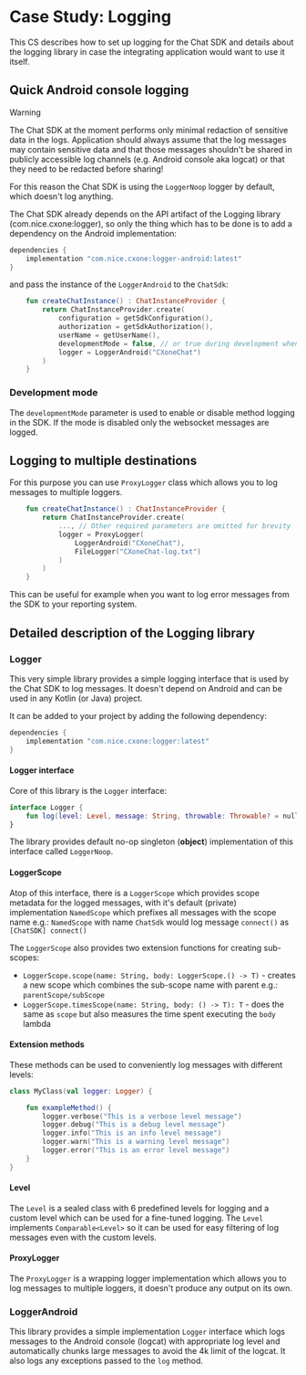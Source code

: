 # Case Study: Logging

This CS describes how to set up logging for the Chat SDK and details about the logging library
in case the integrating application would want to use it itself.

## Quick Android console logging

> [!WARNING]
> The Chat SDK at the moment performs only minimal redaction of sensitive data in the logs.
> Application should always assume that the log messages may contain sensitive data and that those messages shouldn't be
> shared in publicly accessible log channels (e.g. Android console aka logcat) or that they need to be redacted before sharing!
> 
> For this reason the Chat SDK is using the `LoggerNoop` logger by default, which doesn't log anything.

The Chat SDK already depends on the API artifact of the Logging library (com.nice.cxone:logger),
so only the thing which has to be done is to add a dependency on the Android implementation:

```groovy
dependencies {
    implementation "com.nice.cxone:logger-android:latest"
}
```

and pass the instance of the `LoggerAndroid` to the `ChatSdk`:

```kotlin
    fun createChatInstance() : ChatInstanceProvider {
        return ChatInstanceProvider.create(
            configuration = getSdkConfiguration(),
            authorization = getSdkAuthorization(),
            userName = getUserName(),
            developmentMode = false, // or true during development when you need to see internal SDK logs
            logger = LoggerAndroid("CXoneChat")
        )
    }
```
### Development mode
The `developmentMode` parameter is used to enable or disable method logging in the SDK.
If the mode is disabled only the websocket messages are logged.

## Logging to multiple destinations
For this purpose you can use `ProxyLogger` class which allows you to log messages to multiple loggers.
```kotlin
    fun createChatInstance() : ChatInstanceProvider {
        return ChatInstanceProvider.create(
            ..., // Other required parameters are omitted for brevity
            logger = ProxyLogger(
                LoggerAndroid("CXoneChat"),
                FileLogger("CXoneChat-log.txt")
            )
        )
    }
```
This can be useful for example when you want to log error messages from the SDK to your reporting system.

## Detailed description  of the Logging library

### Logger 

This very simple library provides a simple logging interface that is used by the Chat SDK
to log messages.
It doesn't depend on Android and can be used in any Kotlin (or Java) project.

It can be added to your project by adding the following dependency:

```groovy
dependencies {
    implementation "com.nice.cxone:logger:latest"
}
```

#### Logger interface

Core of this library is the `Logger` interface:

```kotlin
interface Logger {
    fun log(level: Level, message: String, throwable: Throwable? = null)
}
```
The library provides default no-op singleton (**object**) implementation of this interface called `LoggerNoop`. 

#### LoggerScope

Atop of this interface, there is a `LoggerScope` which provides scope metadata for the logged messages,
with it's default (private) implementation `NamedScope` which prefixes all messages with the scope name
e.g.: `NamedScope` with name `ChatSdk` would log message `connect()` as `[ChatSDK] connect()`

The `LoggerScope` also provides two extension functions for creating sub-scopes:
* `LoggerScope.scope(name: String, body: LoggerScope.() -> T)` - creates a new scope which combines the sub-scope name with parent e.g.: `parentScope/subScope`
* `LoggerScope.timesScope(name: String, body: () -> T): T` - does the same as `scope` but also measures the time spent executing the `body` lambda


#### Extension methods
These methods can be used to conveniently log messages with different levels:

```kotlin
class MyClass(val logger: Logger) {

    fun exampleMethod() {
        logger.verbose("This is a verbose level message")
        logger.debug("This is a debug level message")
        logger.info("This is an info level message")
        logger.warn("This is a warning level message")
        logger.error("This is an error level message")
    }
}
```

#### Level
The `Level` is a sealed class with 6 predefined levels for logging and a custom level which
can be used for a fine-tuned logging.
The `Level` implements `Comparable<Level>` so it can be used for easy filtering of log messages even
with the custom levels.

#### ProxyLogger
The `ProxyLogger` is a wrapping logger implementation which allows you to log messages to multiple loggers,
it doesn't produce any output on its own.

### LoggerAndroid
This library provides a simple implementation `Logger` interface which logs messages to the Android console (logcat)
with appropriate log level and automatically chunks large messages to avoid the 4k limit of the logcat.
It also logs any exceptions passed to the `log` method.
